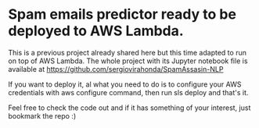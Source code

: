 # Spam emails predictor ready to be deployed to AWS Lambda.
This is a previous project already shared here but this time adapted to run on top of AWS Lambda.
The whole project with its Jupyter notebook file is available at https://github.com/sergiovirahonda/SpamAssasin-NLP

If you want to deploy it, al what you need to do is to configure your AWS credentials with aws configure command, then run sls deploy and that's it.

Feel free to check the code out and if it has something of your interest, just bookmark the repo :)


